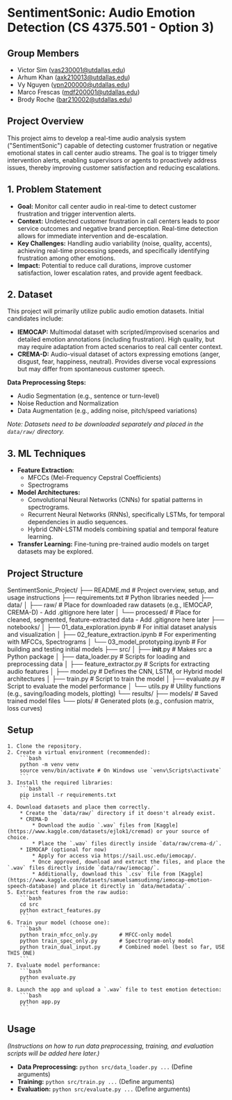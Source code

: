# SentimentSonic: Audio Emotion Detection (CS 4375.501 - Option 3)

## Group Members

*   Victor Sim (vas230001@utdallas.edu)
*   Arhum Khan (axk210013@utdallas.edu)
*   Vy Nguyen (vpn200000@utdallas.edu)
*   Marco Frescas (mdf200001@utdallas.edu)
*   Brody Roche (bar210002@utdallas.edu)

## Project Overview

This project aims to develop a real-time audio analysis system ("SentimentSonic") capable of detecting customer frustration or negative emotional states in call center audio streams. The goal is to trigger timely intervention alerts, enabling supervisors or agents to proactively address issues, thereby improving customer satisfaction and reducing escalations.

## 1. Problem Statement

*   **Goal:** Monitor call center audio in real-time to detect customer frustration and trigger intervention alerts.
*   **Context:** Undetected customer frustration in call centers leads to poor service outcomes and negative brand perception. Real-time detection allows for immediate intervention and de-escalation.
*   **Key Challenges:** Handling audio variability (noise, quality, accents), achieving real-time processing speeds, and specifically identifying frustration among other emotions.
*   **Impact:** Potential to reduce call durations, improve customer satisfaction, lower escalation rates, and provide agent feedback.

## 2. Dataset

This project will primarily utilize public audio emotion datasets. Initial candidates include:

*   **IEMOCAP:** Multimodal dataset with scripted/improvised scenarios and detailed emotion annotations (including frustration). High quality, but may require adaptation from acted scenarios to real call center context.
*   **CREMA-D:** Audio-visual dataset of actors expressing emotions (anger, disgust, fear, happiness, neutral). Provides diverse vocal expressions but may differ from spontaneous customer speech.

**Data Preprocessing Steps:**
*   Audio Segmentation (e.g., sentence or turn-level)
*   Noise Reduction and Normalization
*   Data Augmentation (e.g., adding noise, pitch/speed variations)

*Note: Datasets need to be downloaded separately and placed in the `data/raw/` directory.*

## 3. ML Techniques

*   **Feature Extraction:**
    *   MFCCs (Mel-Frequency Cepstral Coefficients)
    *   Spectrograms
*   **Model Architectures:**
    *   Convolutional Neural Networks (CNNs) for spatial patterns in spectrograms.
    *   Recurrent Neural Networks (RNNs), specifically LSTMs, for temporal dependencies in audio sequences.
    *   Hybrid CNN-LSTM models combining spatial and temporal feature learning.
*   **Transfer Learning:** Fine-tuning pre-trained audio models on target datasets may be explored.

## Project Structure
SentimentSonic_Project/
├── README.md                 # Project overview, setup, and usage instructions
├── requirements.txt          # Python libraries needed
├── data/
│   ├── raw/                  # Place for downloaded raw datasets (e.g., IEMOCAP, CREMA-D) - Add .gitignore here later
│   └── processed/            # Place for cleaned, segmented, feature-extracted data - Add .gitignore here later
├── notebooks/
│   ├── 01_data_exploration.ipynb  # For initial dataset analysis and visualization
│   ├── 02_feature_extraction.ipynb # For experimenting with MFCCs, Spectrograms
│   └── 03_model_prototyping.ipynb # For building and testing initial models
├── src/
│   ├── __init__.py           # Makes src a Python package
│   ├── data_loader.py        # Scripts for loading and preprocessing data
│   ├── feature_extractor.py  # Scripts for extracting audio features
│   ├── model.py              # Defines the CNN, LSTM, or Hybrid model architectures
│   ├── train.py              # Script to train the model
│   ├── evaluate.py           # Script to evaluate the model performance
│   └── utils.py              # Utility functions (e.g., saving/loading models, plotting)
└── results/
    ├── models/               # Saved trained model files
    └── plots/                # Generated plots (e.g., confusion matrix, loss curves)



## Setup
 
    1. Clone the repository.
    2. Create a virtual environment (recommended):
        ```bash
        python -m venv venv
        source venv/bin/activate # On Windows use `venv\Scripts\activate`
        ```
    3. Install the required libraries:
        ```bash
        pip install -r requirements.txt
        ```
    4. Download datasets and place them correctly.
        * Create the `data/raw/` directory if it doesn't already exist.
        * CREMA-D
            * Download the audio `.wav` files from [Kaggle](https://www.kaggle.com/datasets/ejlok1/cremad) or your source of choice.
            * Place the `.wav` files directly inside `data/raw/crema-d/`.
        * IEMOCAP (optional for now)
            * Apply for access via https://sail.usc.edu/iemocap/.
            * Once approved, download and extract the files, and place the `.wav` files directly inside `data/raw/iemocap/`.
            * Additionally, download this `.csv` file from [Kaggle](https://www.kaggle.com/datasets/samuelsamsudinng/iemocap-emotion-speech-database) and place it directly in `data/metadata/`. 
    5. Extract features from the raw audio:
        ```bash
        cd src
        python extract_features.py
        ```
    6. Train your model (choose one):
        ```bash
        python train_mfcc_only.py       # MFCC-only model
        python train_spec_only.py       # Spectrogram-only model
        python train_dual_input.py      # Combined model (best so far, USE THIS ONE)
        ```
    7. Evaluate model performance:
        ```bash
        python evaluate.py
        ```
    8. Launch the app and upload a `.wav` file to test emotion detection:
        ```bash
        python app.py
        ```

## Usage

*(Instructions on how to run data preprocessing, training, and evaluation scripts will be added here later.)*

*   **Data Preprocessing:** `python src/data_loader.py ...` (Define arguments)
*   **Training:** `python src/train.py ...` (Define arguments)
*   **Evaluation:** `python src/evaluate.py ...` (Define arguments)

